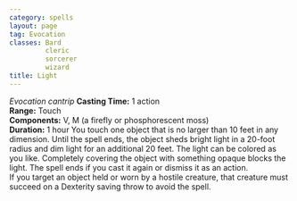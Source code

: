 ```yaml
---
category: spells
layout: page
tag: Evocation
classes: Bard
         cleric
         sorcerer
         wizard
title: Light 
---
```

_Evocation cantrip_ 
**Casting Time:** 1 action    
**Range:** Touch    
**Components:** V, M (a firefly or phosphorescent moss)    
**Duration:** 1 hour 
You touch one object that is no larger than 10 feet in any dimension. Until the spell ends, the object sheds bright light in a 20-foot radius and dim light for an additional 20 feet. The light can be colored as you like. Completely covering the object with something opaque blocks the light. The spell ends if you cast it again or dismiss it as an action.    
If you target an object held or worn by a hostile creature, that creature must succeed on a Dexterity saving throw to avoid the spell.